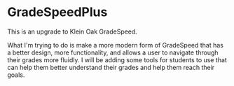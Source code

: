 GradeSpeedPlus
==============

This is an upgrade to Klein Oak GradeSpeed.

What I'm trying to do is make a more modern form of GradeSpeed that has a better design, more functionality,
and allows a user to navigate through their grades more fluidly.
I will be adding some tools for students to use that can help them better understand their grades and help them
reach their goals.
